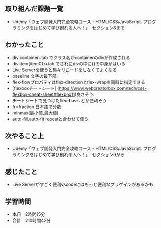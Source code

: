 ## 取り組んだ課題一覧
- Udemy「ウェブ開発入門完全攻略コース - HTML/CSS/JavaScript. プログラミングをはじめて学び創れる人へ！」　セクション8まで
## わかったこと
- div.container+tab でクラス名がcontainerのdivが作成される
- div.item{item01}+tab でされにdivの中に{}の中身がはいる
- Live Serverを使うと態々リロードをしなくてよくなる
- baseline 文字の最下部
- flex-flowプロパティはflex-directionとflex-wrapを同時に指定できる
- [flexboxチートシート] (https://www.webcreatorbox.com/tech/css-flexbox-cheat-sheet#flexbox11)良さそう
- チートシートで見つけたflex-basis とか便利そう
- fr=fraction 日本語で分数
- minmax(最小値,最大値)
- auto-fill,auto-fit repeatと合わせて使う
## 次やること上
- Udemy「ウェブ開発入門完全攻略コース - HTML/CSS/JavaScript. プログラミングをはじめて学び創れる人へ！」　セクション9から
## 感じたこと
- Live Serverがすごく便利vscodeにはもっと便利なプラグインがあるかも
## 学習時間
- 本日　2時間15分
- 合計　210時間42分